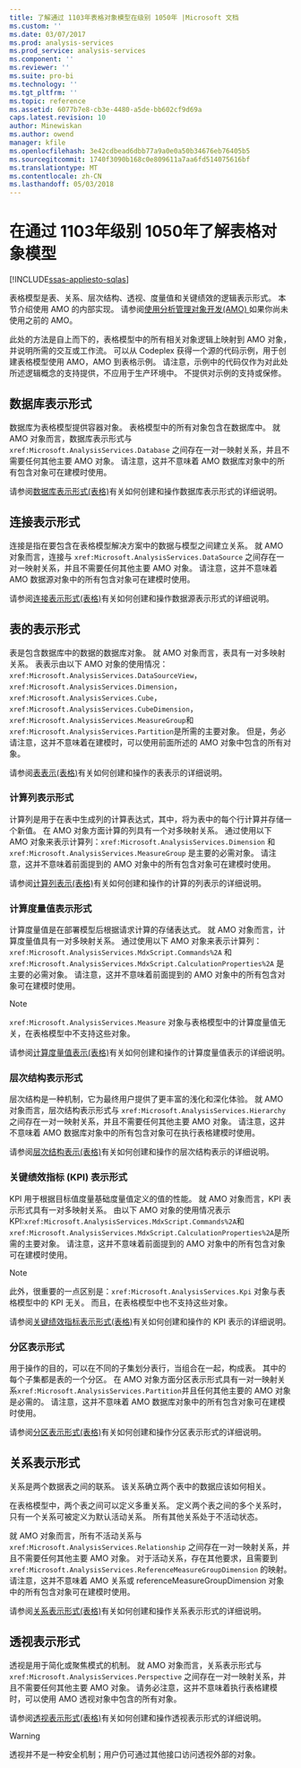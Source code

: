 ```yaml
---
title: 了解通过 1103年表格对象模型在级别 1050年 |Microsoft 文档
ms.custom: ''
ms.date: 03/07/2017
ms.prod: analysis-services
ms.prod_service: analysis-services
ms.component: ''
ms.reviewer: ''
ms.suite: pro-bi
ms.technology: ''
ms.tgt_pltfrm: ''
ms.topic: reference
ms.assetid: 6077b7e8-cb3e-4480-a5de-bb602cf9d69a
caps.latest.revision: 10
author: Minewiskan
ms.author: owend
manager: kfile
ms.openlocfilehash: 3e42cdbead6dbb77a9a0e0a50b34676eb76405b5
ms.sourcegitcommit: 1740f3090b168c0e809611a7aa6fd514075616bf
ms.translationtype: MT
ms.contentlocale: zh-CN
ms.lasthandoff: 05/03/2018
---
```

# <a name="understanding-tabular-object-model-at-levels-1050-through-1103"></a>在通过 1103年级别 1050年了解表格对象模型
[!INCLUDE[ssas-appliesto-sqlas](../../../includes/ssas-appliesto-sqlas.md)]

  表格模型是表、关系、层次结构、透视、度量值和关键绩效的逻辑表示形式。 本节介绍使用 AMO 的内部实现。 请参阅[使用分析管理对象开发&#40;AMO&#41; ](../../../analysis-services/multidimensional-models/analysis-management-objects/developing-with-analysis-management-objects-amo.md)如果你尚未使用之前的 AMO。  
  
 此处的方法是自上而下的，表格模型中的所有相关对象逻辑上映射到 AMO 对象，并说明所需的交互或工作流。 可以从 Codeplex 获得一个源的代码示例，用于创建表格模型使用 AMO，AMO 到表格示例。 请注意，示例中的代码仅作为对此处所述逻辑概念的支持提供，不应用于生产环境中。 不提供对示例的支持或保修。  
  
## <a name="database-representation"></a>数据库表示形式  
 数据库为表格模型提供容器对象。 表格模型中的所有对象包含在数据库中。 就 AMO 对象而言，数据库表示形式与 `xref:Microsoft.AnalysisServices.Database` 之间存在一对一映射关系，并且不需要任何其他主要 AMO 对象。 请注意，这并不意味着 AMO 数据库对象中的所有包含对象可在建模时使用。  
  
 请参阅[数据库表示形式&#40;表格&#41;](../../../analysis-services/tabular-model-programming-compatibility-levels-1050-1103/representation/database-representation-tabular.md)有关如何创建和操作数据库表示形式的详细说明。  
  
## <a name="connection-representation"></a>连接表示形式  
 连接是指在要包含在表格模型解决方案中的数据与模型之间建立关系。 就 AMO 对象而言，连接与 `xref:Microsoft.AnalysisServices.DataSource` 之间存在一对一映射关系，并且不需要任何其他主要 AMO 对象。 请注意，这并不意味着 AMO 数据源对象中的所有包含对象可在建模时使用。  
  
 请参阅[连接表示形式&#40;表格&#41;](../../../analysis-services/tabular-model-programming-compatibility-levels-1050-1103/representation/connection-representation-tabular.md)有关如何创建和操作数据源表示形式的详细说明。  
  
## <a name="table-representation"></a>表的表示形式  
 表是包含数据库中的数据的数据库对象。 就 AMO 对象而言，表具有一对多映射关系。 表表示由以下 AMO 对象的使用情况： `xref:Microsoft.AnalysisServices.DataSourceView`， `xref:Microsoft.AnalysisServices.Dimension`， `xref:Microsoft.AnalysisServices.Cube`， `xref:Microsoft.AnalysisServices.CubeDimension`，`xref:Microsoft.AnalysisServices.MeasureGroup`和`xref:Microsoft.AnalysisServices.Partition`是所需的主要对象。 但是，务必请注意，这并不意味着在建模时，可以使用前面所述的 AMO 对象中包含的所有对象。  
  
 请参阅[表表示&#40;表格&#41;](../../../analysis-services/tabular-model-programming-compatibility-levels-1050-1103/representation/tables-representation-tabular.md)有关如何创建和操作的表表示的详细说明。  
  
### <a name="calculated-column-representation"></a>计算列表示形式  
 计算列是用于在表中生成列的计算表达式，其中，将为表中的每个行计算并存储一个新值。 在 AMO 对象方面计算的列具有一个对多映射关系。 通过使用以下 AMO 对象来表示计算列：`xref:Microsoft.AnalysisServices.Dimension` 和 `xref:Microsoft.AnalysisServices.MeasureGroup` 是主要的必需对象。 请注意，这并不意味着前面提到的 AMO 对象中的所有包含对象可在建模时使用。  
  
 请参阅[计算列表示&#40;表格&#41;](../../../analysis-services/tabular-model-programming-compatibility-levels-1050-1103/representation/tables-calculated-column-representation.md)有关如何创建和操作的计算的列表示的详细说明。  
  
### <a name="calculated-measure-representation"></a>计算度量值表示形式  
 计算度量值是在部署模型后根据请求计算的存储表达式。 就 AMO 对象而言，计算度量值具有一对多映射关系。 通过使用以下 AMO 对象来表示计算列：`xref:Microsoft.AnalysisServices.MdxScript.Commands%2A` 和 `xref:Microsoft.AnalysisServices.MdxScript.CalculationProperties%2A` 是主要的必需对象。 请注意，这并不意味着前面提到的 AMO 对象中的所有包含对象可在建模时使用。  
  
> [!NOTE]  
>  `xref:Microsoft.AnalysisServices.Measure` 对象与表格模型中的计算度量值无关，在表格模型中不支持这些对象。  
  
 请参阅[计算度量值表示&#40;表格&#41;](../../../analysis-services/tabular-model-programming-compatibility-levels-1050-1103/representation/tables-calculated-measure-representation.md)有关如何创建和操作的计算度量值表示的详细说明。  
  
### <a name="hierarchy-representation"></a>层次结构表示形式  
 层次结构是一种机制，它为最终用户提供了更丰富的浅化和深化体验。 就 AMO 对象而言，层次结构表示形式与 `xref:Microsoft.AnalysisServices.Hierarchy` 之间存在一对一映射关系，并且不需要任何其他主要 AMO 对象。 请注意，这并不意味着 AMO 数据库对象中的所有包含对象可在执行表格建模时使用。  
  
 请参阅[层次结构表示&#40;表格&#41;](../../../analysis-services/tabular-model-programming-compatibility-levels-1050-1103/representation/tables-hierarchy-representation.md)有关如何创建和操作的层次结构表示的详细说明。  
  
### <a name="key-performance-indicator-kpi--representation"></a>关键绩效指标 (KPI) 表示形式  
 KPI 用于根据目标值度量基础度量值定义的值的性能。 就 AMO 对象而言，KPI 表示形式具有一对多映射关系。 由以下 AMO 对象的使用情况表示 KPI:`xref:Microsoft.AnalysisServices.MdxScript.Commands%2A`和`xref:Microsoft.AnalysisServices.MdxScript.CalculationProperties%2A`是所需的主要对象。  请注意，这并不意味着前面提到的 AMO 对象中的所有包含对象可在建模时使用。  
  
> [!NOTE]  
>  此外，很重要的一点区别是：`xref:Microsoft.AnalysisServices.Kpi` 对象与表格模型中的 KPI 无关。 而且，在表格模型中也不支持这些对象。  
  
 请参阅[关键绩效指标表示形式&#40;表格&#41;](../../../analysis-services/tabular-model-programming-compatibility-levels-1050-1103/representation/tables-key-performance-indicator-representation.md)有关如何创建和操作的 KPI 表示的详细说明。  
  
### <a name="partition-representation"></a>分区表示形式  
 用于操作的目的，可以在不同的子集划分表行，当组合在一起，构成表。 其中的每个子集都是表的一个分区。 在 AMO 对象方面分区表示形式具有一对一映射关系`xref:Microsoft.AnalysisServices.Partition`并且任何其他主要的 AMO 对象是必需的。 请注意，这并不意味着 AMO 数据库对象中的所有包含对象可在建模时使用。  
  
 请参阅[分区表示形式&#40;表格&#41;](../../../analysis-services/tabular-model-programming-compatibility-levels-1050-1103/representation/tables-partition-representation.md)有关如何创建和操作分区表示形式的详细说明。  
  
## <a name="relationship-representation"></a>关系表示形式  
 关系是两个数据表之间的联系。 该关系确立两个表中的数据应该如何相关。  
  
 在表格模型中，两个表之间可以定义多重关系。 定义两个表之间的多个关系时，只有一个关系可被定义为默认活动关系。 所有其他关系处于不活动状态。  
  
 就 AMO 对象而言，所有不活动关系与 `xref:Microsoft.AnalysisServices.Relationship` 之间存在一对一映射关系，并且不需要任何其他主要 AMO 对象。 对于活动关系，存在其他要求，且需要到 `xref:Microsoft.AnalysisServices.ReferenceMeasureGroupDimension` 的映射。 请注意，这并不意味着 AMO 关系或 referenceMeasureGroupDimension 对象中的所有包含对象可在建模时使用。  
  
 请参阅[关系表示形式&#40;表格&#41;](../../../analysis-services/tabular-model-programming-compatibility-levels-1050-1103/representation/relationship-representation-tabular.md)有关如何创建和操作关系表示形式的详细说明。  
  
## <a name="perspective-representation"></a>透视表示形式  
 透视是用于简化或聚焦模式的机制。 就 AMO 对象而言，关系表示形式与 `xref:Microsoft.AnalysisServices.Perspective` 之间存在一对一映射关系，并且不需要任何其他主要 AMO 对象。 请务必注意，这并不意味着执行表格建模时，可以使用 AMO 透视对象中包含的所有对象。  
  
 请参阅[透视表示形式&#40;表格&#41;](../../../analysis-services/tabular-model-programming-compatibility-levels-1050-1103/representation/perspective-representation-tabular.md)有关如何创建和操作透视表示形式的详细说明。  
  
> [!WARNING]  
>  透视并不是一种安全机制；用户仍可通过其他接口访问透视外部的对象。  
  
  
